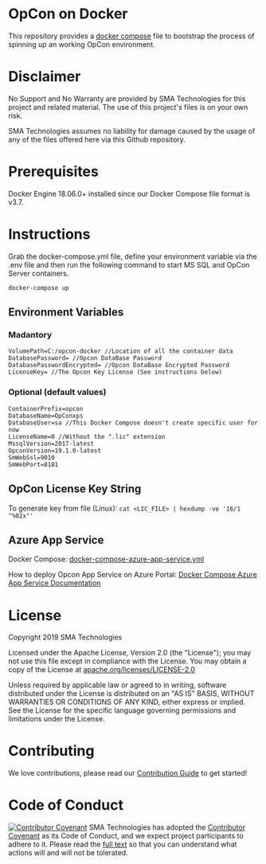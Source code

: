 # OpCon on Docker
This repository provides a [docker compose](https://docs.docker.com/compose/) file to bootstrap the process of spinning up an working OpCon environment.

# Disclaimer
No Support and No Warranty are provided by SMA Technologies for this project and related material. The use of this project's files is on your own risk.

SMA Technologies assumes no liability for damage caused by the usage of any of the files offered here via this Github repository.

# Prerequisites
Docker Engine 18.06.0+ installed since our Docker Compose file format is v3.7.

# Instructions
Grab the docker-compose.yml file, define your environment variable via the .env file and then run the following command to start MS SQL and OpCon Server containers.
```
docker-compose up
```

## Environment Variables

### Madantory

```
VolumePath=C:/opcon-docker //Location of all the container data
DatabasePassword= //Opcon DataBase Password
DatabasePasswordEncrypted= //Opcon DataBase Encrypted Password
LicenseKey= //The Opcon Key License (See instructions below)
```

### Optional (default values)

```
ContainerPrefix=opcon
DatabaseName=OpConxps
DatabaseUser=sa //This Docker Compose doesn't create specific user for now
LicenseName=0 //Without the ".lic" extension
MssqlVersion=2017-latest
OpconVersion=19.1.0-latest
SmWebSsl=9010
SmWebPort=8181
```

## OpCon License Key String

To generate key from file (Linux):
`cat <LIC_FILE> | hexdump -ve '16/1 "%02x"'`

## Azure App Service

Docker Compose: [docker-compose-azure-app-service.yml](docker-compose-azure-app-service.yml)

 How to deploy Opcon App Service on Azure Portal: [Docker Compose Azure App Service Documentation](doc/docker-compose-azure-app-service.md)

# License
Copyright 2019 SMA Technologies

Licensed under the Apache License, Version 2.0 (the "License");
you may not use this file except in compliance with the License.
You may obtain a copy of the License at [apache.org/licenses/LICENSE-2.0](http://www.apache.org/licenses/LICENSE-2.0)

Unless required by applicable law or agreed to in writing, software
distributed under the License is distributed on an "AS IS" BASIS,
WITHOUT WARRANTIES OR CONDITIONS OF ANY KIND, either express or implied.
See the License for the specific language governing permissions and
limitations under the License.

# Contributing
We love contributions, please read our [Contribution Guide](CONTRIBUTING.md) to get started!

# Code of Conduct
[![Contributor Covenant](https://img.shields.io/badge/Contributor%20Covenant-v2.0%20adopted-ff69b4.svg)](code-of-conduct.md)
SMA Technologies has adopted the [Contributor Covenant](CODE_OF_CONDUCT.md) as its Code of Conduct, and we expect project participants to adhere to it. Please read the [full text](CODE_OF_CONDUCT.md) so that you can understand what actions will and will not be tolerated.
